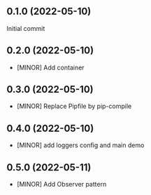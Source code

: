 
0.1.0 (2022-05-10)
------------------
Initial commit


0.2.0 (2022-05-10)
------------------
- [MINOR] Add container


0.3.0 (2022-05-10)
------------------
- [MINOR] Replace Pipfile by pip-compile


0.4.0 (2022-05-10)
------------------
- [MINOR] add loggers config and main demo


0.5.0 (2022-05-11)
------------------
- [MINOR] Add Observer pattern

